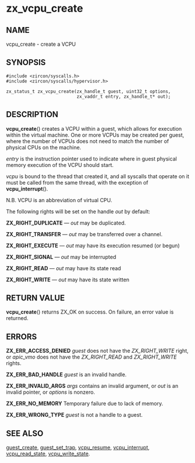 # zx_vcpu_create

## NAME

vcpu_create - create a VCPU

## SYNOPSIS

```
#include <zircon/syscalls.h>
#include <zircon/syscalls/hypervisor.h>

zx_status_t zx_vcpu_create(zx_handle_t guest, uint32_t options,
                           zx_vaddr_t entry, zx_handle_t* out);
```

## DESCRIPTION

**vcpu_create**() creates a VCPU within a guest, which allows for execution
within the virtual machine. One or more VCPUs may be created per guest, where
the number of VCPUs does not need to match the number of physical CPUs on the
machine.

*entry* is the instruction pointer used to indicate where in guest physical
memory execution of the VCPU should start.

*vcpu* is bound to the thread that created it, and all syscalls that operate on
it must be called from the same thread, with the exception of
**vcpu_interrupt**().

N.B. VCPU is an abbreviation of virtual CPU.

The following rights will be set on the handle *out* by default:

**ZX_RIGHT_DUPLICATE** — *out* may be duplicated.

**ZX_RIGHT_TRANSFER** — *out* may be transferred over a channel.

**ZX_RIGHT_EXECUTE** — *out* may have its execution resumed (or begun)

**ZX_RIGHT_SIGNAL** — *out* may be interrupted

**ZX_RIGHT_READ** — *out* may have its state read

**ZX_RIGHT_WRITE** — *out* may have its state written

## RETURN VALUE

**vcpu_create**() returns ZX_OK on success. On failure, an error value is
returned.

## ERRORS

**ZX_ERR_ACCESS_DENIED** *guest* does not have the *ZX_RIGHT_WRITE* right, or
*apic_vmo* does not have the *ZX_RIGHT_READ* and *ZX_RIGHT_WRITE* rights.

**ZX_ERR_BAD_HANDLE** *guest* is an invalid handle.

**ZX_ERR_INVALID_ARGS** *args* contains an invalid argument, or *out* is an
invalid pointer, or *options* is nonzero.

**ZX_ERR_NO_MEMORY** Temporary failure due to lack of memory.

**ZX_ERR_WRONG_TYPE** *guest* is not a handle to a guest.

## SEE ALSO

[guest_create](guest_create.md),
[guest_set_trap](guest_set_trap.md),
[vcpu_resume](vcpu_resume.md),
[vcpu_interrupt](vcpu_interrupt.md),
[vcpu_read_state](vcpu_read_state.md),
[vcpu_write_state](vcpu_write_state.md).

